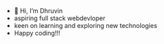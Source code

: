 - 👋 Hi, I’m Dhruvin
- aspiring full stack webdevloper
- keen on learning and exploring new technologies
- Happy coding!!!


<!---
djv03/djv03 is a ✨ special ✨ repository because its `README.md` (this file) appears on your GitHub profile.
You can click the Preview link to take a look at your changes.
--->
